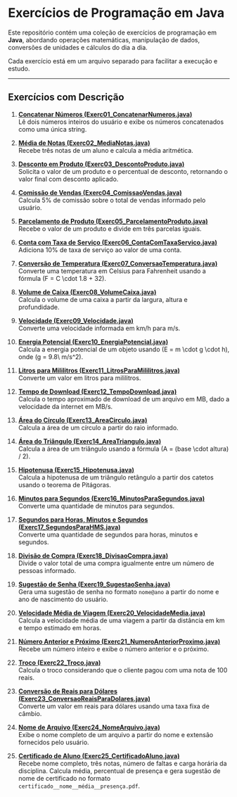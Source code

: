 
# Exercícios de Programação em Java

Este repositório contém uma coleção de exercícios de programação em **Java**, abordando operações matemáticas, manipulação de dados, conversões de unidades e cálculos do dia a dia.

Cada exercício está em um arquivo separado para facilitar a execução e estudo.

---

## Exercícios com Descrição

1. **[Concatenar Números (Exerc01_ConcatenarNumeros.java)](./Exerc01_ConcatenarNumeros.java)**  
   Lê dois números inteiros do usuário e exibe os números concatenados como uma única string.

2. **[Média de Notas (Exerc02_MediaNotas.java)](./Exerc02_MediaNotas.java)**  
   Recebe três notas de um aluno e calcula a média aritmética.

3. **[Desconto em Produto (Exerc03_DescontoProduto.java)](./Exerc03_DescontoProduto.java)**  
   Solicita o valor de um produto e o percentual de desconto, retornando o valor final com desconto aplicado.

4. **[Comissão de Vendas (Exerc04_ComissaoVendas.java)](./Exerc04_ComissaoVendas.java)**  
   Calcula 5% de comissão sobre o total de vendas informado pelo usuário.

5. **[Parcelamento de Produto (Exerc05_ParcelamentoProduto.java)](./Exerc05_ParcelamentoProduto.java)**  
   Recebe o valor de um produto e divide em três parcelas iguais.

6. **[Conta com Taxa de Serviço (Exerc06_ContaComTaxaServico.java)](./Exerc06_ContaComTaxaServico.java)**  
   Adiciona 10% de taxa de serviço ao valor de uma conta.

7. **[Conversão de Temperatura (Exerc07_ConversaoTemperatura.java)](./Exerc07_ConversaoTemperatura.java)**  
   Converte uma temperatura em Celsius para Fahrenheit usando a fórmula \(F = C \cdot 1.8 + 32\).

8. **[Volume de Caixa (Exerc08_VolumeCaixa.java)](./Exerc08_VolumeCaixa.java)**  
   Calcula o volume de uma caixa a partir da largura, altura e profundidade.

9. **[Velocidade (Exerc09_Velocidade.java)](./Exerc09_Velocidade.java)**  
   Converte uma velocidade informada em km/h para m/s.

10. **[Energia Potencial (Exerc10_EnergiaPotencial.java)](./Exerc10_EnergiaPotencial.java)**  
    Calcula a energia potencial de um objeto usando \(E = m \cdot g \cdot h\), onde \(g = 9.8\ m/s^2\).

11. **[Litros para Mililitros (Exerc11_LitrosParaMililitros.java)](./Exerc11_LitrosParaMililitros.java)**  
    Converte um valor em litros para mililitros.

12. **[Tempo de Download (Exerc12_TempoDownload.java)](./Exerc12_TempoDownload.java)**  
    Calcula o tempo aproximado de download de um arquivo em MB, dado a velocidade da internet em MB/s.

13. **[Área do Círculo (Exerc13_AreaCirculo.java)](./Exerc13_AreaCirculo.java)**  
    Calcula a área de um círculo a partir do raio informado.

14. **[Área do Triângulo (Exerc14_AreaTriangulo.java)](./Exerc14_AreaTriangulo.java)**  
    Calcula a área de um triângulo usando a fórmula \(A = (base \cdot altura) / 2\).

15. **[Hipotenusa (Exerc15_Hipotenusa.java)](./Exerc15_Hipotenusa.java)**  
    Calcula a hipotenusa de um triângulo retângulo a partir dos catetos usando o teorema de Pitágoras.

16. **[Minutos para Segundos (Exerc16_MinutosParaSegundos.java)](./Exerc16_MinutosParaSegundos.java)**  
    Converte uma quantidade de minutos para segundos.

17. **[Segundos para Horas, Minutos e Segundos (Exerc17_SegundosParaHMS.java)](./Exerc17_SegundosParaHMS.java)**  
    Converte uma quantidade de segundos para horas, minutos e segundos.

18. **[Divisão de Compra (Exerc18_DivisaoCompra.java)](./Exerc18_DivisaoCompra.java)**  
    Divide o valor total de uma compra igualmente entre um número de pessoas informado.

19. **[Sugestão de Senha (Exerc19_SugestaoSenha.java)](./Exerc19_SugestaoSenha.java)**  
    Gera uma sugestão de senha no formato `nome@ano` a partir do nome e ano de nascimento do usuário.

20. **[Velocidade Média de Viagem (Exerc20_VelocidadeMedia.java)](./Exerc20_VelocidadeMedia.java)**  
    Calcula a velocidade média de uma viagem a partir da distância em km e tempo estimado em horas.

21. **[Número Anterior e Próximo (Exerc21_NumeroAnteriorProximo.java)](./Exerc21_NumeroAnteriorProximo.java)**  
    Recebe um número inteiro e exibe o número anterior e o próximo.

22. **[Troco (Exerc22_Troco.java)](./Exerc22_Troco.java)**  
    Calcula o troco considerando que o cliente pagou com uma nota de 100 reais.

23. **[Conversão de Reais para Dólares (Exerc23_ConversaoReaisParaDolares.java)](./Exerc23_ConversaoReaisParaDolares.java)**  
    Converte um valor em reais para dólares usando uma taxa fixa de câmbio.

24. **[Nome de Arquivo (Exerc24_NomeArquivo.java)](./Exerc24_NomeArquivo.java)**  
    Exibe o nome completo de um arquivo a partir do nome e extensão fornecidos pelo usuário.

25. **[Certificado de Aluno (Exerc25_CertificadoAluno.java)](./Exerc25_CertificadoAluno.java)**  
    Recebe nome completo, três notas, número de faltas e carga horária da disciplina. Calcula média, percentual de presença e gera sugestão de nome de certificado no formato `certificado__nome__média__presença.pdf`.